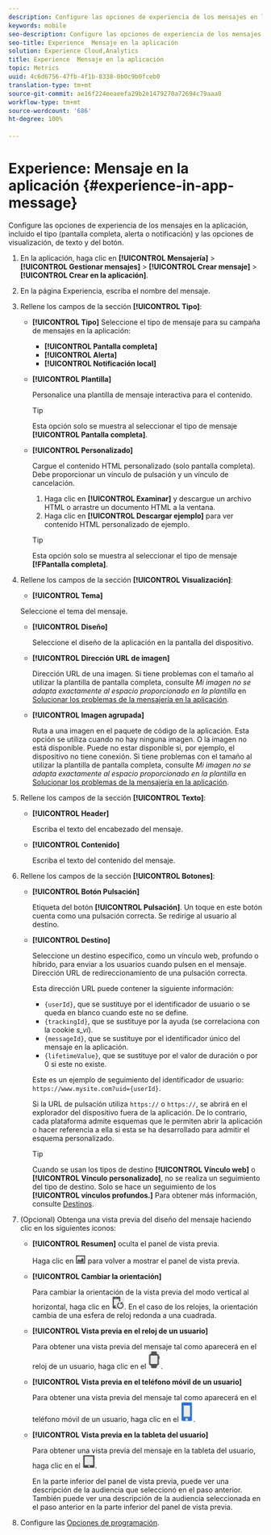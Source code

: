 ```yaml
---
description: Configure las opciones de experiencia de los mensajes en la aplicación, incluido el tipo (pantalla completa, alerta o notificación) y las opciones de visualización, de texto y del botón.
keywords: mobile
seo-description: Configure las opciones de experiencia de los mensajes en la aplicación, incluido el tipo (pantalla completa, alerta o notificación) y las opciones de visualización, de texto y del botón.
seo-title: Experience  Mensaje en la aplicación
solution: Experience Cloud,Analytics
title: Experience  Mensaje en la aplicación
topic: Metrics
uuid: 4c6d6756-47fb-4f1b-8338-0b0c9b0fceb0
translation-type: tm+mt
source-git-commit: ae16f224eeaeefa29b2e1479270a72694c79aaa0
workflow-type: tm+mt
source-wordcount: '686'
ht-degree: 100%

---
```



# Experience: Mensaje en la aplicación {#experience-in-app-message}

Configure las opciones de experiencia de los mensajes en la aplicación, incluido el tipo (pantalla completa, alerta o notificación) y las opciones de visualización, de texto y del botón.

1. En la aplicación, haga clic en **[!UICONTROL Mensajería]** > **[!UICONTROL Gestionar mensajes]** > **[!UICONTROL Crear mensaje]** > **[!UICONTROL Crear en la aplicación]**.
1. En la página Experiencia, escriba el nombre del mensaje.
1. Rellene los campos de la sección **[!UICONTROL Tipo]**:

   * **[!UICONTROL Tipo]** Seleccione el tipo de mensaje para su campaña de mensajes en la aplicación:

      * **[!UICONTROL Pantalla completa]**
      * **[!UICONTROL Alerta]**
      * **[!UICONTROL Notificación local]**
   * **[!UICONTROL Plantilla]**

      Personalice una plantilla de mensaje interactiva para el contenido.

      >[!TIP]
      >
      >Esta opción solo se muestra al seleccionar el tipo de mensaje **[!UICONTROL Pantalla completa]**.

   * **[!UICONTROL Personalizado]**

      Cargue el contenido HTML personalizado (solo pantalla completa). Debe proporcionar un vínculo de pulsación y un vínculo de cancelación.

      1. Haga clic en **[!UICONTROL Examinar]** y descargue un archivo HTML o arrastre un documento HTML a la ventana.
      1. Haga clic en **[!UICONTROL Descargar ejemplo]** para ver contenido HTML personalizado de ejemplo.

      >[!TIP]
      >
      >Esta opción solo se muestra al seleccionar el tipo de mensaje **[!FPantalla completa]**.



1. Rellene los campos de la sección **[!UICONTROL Visualización]**:

   * **[!UICONTROL Tema]**

   Seleccione el tema del mensaje.

   * **[!UICONTROL Diseño]**

      Seleccione el diseño de la aplicación en la pantalla del dispositivo.

   * **[!UICONTROL Dirección URL de imagen]**

      Dirección URL de una imagen. Si tiene problemas con el tamaño al utilizar la plantilla de pantalla completa, consulte *Mi imagen no se adapta exactamente al espacio proporcionado en la plantilla* en [Solucionar los problemas de la mensajería en la aplicación](/help/using/in-app-messaging/t-in-app-message/in-apps-ts.md).

   * **[!UICONTROL Imagen agrupada]**

      Ruta a una imagen en el paquete de código de la aplicación. Esta opción se utiliza cuando no hay ninguna imagen. O la imagen no está disponible. Puede no estar disponible si, por ejemplo, el dispositivo no tiene conexión. Si tiene problemas con el tamaño al utilizar la plantilla de pantalla completa, consulte *Mi imagen no se adapta exactamente al espacio proporcionado en la plantilla* en [Solucionar los problemas de la mensajería en la aplicación](/help/using/in-app-messaging/t-in-app-message/in-apps-ts.md).


1. Rellene los campos de la sección **[!UICONTROL Texto]**:

   * **[!UICONTROL Header]**

      Escriba el texto del encabezado del mensaje.

   * **[!UICONTROL Contenido]**

      Escriba el texto del contenido del mensaje.

1. Rellene los campos de la sección **[!UICONTROL Botones]**:

   * **[!UICONTROL Botón Pulsación]**

      Etiqueta del botón **[!UICONTROL Pulsación]**. Un toque en este botón cuenta como una pulsación correcta. Se redirige al usuario al destino.

   * **[!UICONTROL Destino]**

      Seleccione un destino específico, como un vínculo web, profundo o híbrido, para enviar a los usuarios cuando pulsen en el mensaje. Dirección URL de redireccionamiento de una pulsación correcta.

      Esta dirección URL puede contener la siguiente información:

      * `{userId}`, que se sustituye por el identificador de usuario o se queda en blanco cuando este no se define.
      * `{trackingId}`, que se sustituye por la ayuda (se correlaciona con la cookie *s_vi*).
      * `{messageId}`, que se sustituye por el identificador único del mensaje en la aplicación.
      * `{lifetimeValue}`, que se sustituye por el valor de duración o por 0 si este no existe.

      Este es un ejemplo de seguimiento del identificador de usuario: `https://www.mysite.com?uid={userId}`.

      Si la URL de pulsación utiliza `https://` o `https://`, se abrirá en el explorador del dispositivo fuera de la aplicación. De lo contrario, cada plataforma admite esquemas que le permiten abrir la aplicación o hacer referencia a ella si esta se ha desarrollado para admitir el esquema personalizado.

      >[!TIP]
      >
      >Cuando se usan los tipos de destino **[!UICONTROL Vínculo web]** o **[!UICONTROL Vínculo personalizado]**, no se realiza un seguimiento del tipo de destino. Solo se hace un seguimiento de los **[!UICONTROL vínculos profundos.]** Para obtener más información, consulte [Destinos](/help/using/acquisition-main/c-create-destinations.md).


1. (Opcional) Obtenga una vista previa del diseño del mensaje haciendo clic en los siguientes iconos:

   * **[!UICONTROL Resumen]** oculta el panel de vista previa.

      Haga clic en ![vista previa](assets/icon_preview.png) para volver a mostrar el panel de vista previa.

   * **[!UICONTROL Cambiar la orientación]**

      Para cambiar la orientación de la vista previa del modo vertical al horizontal, haga clic en ![orientación](assets/icon_orientation.png). En el caso de los relojes, la orientación cambia de una esfera de reloj redonda a una cuadrada.

   * **[!UICONTROL Vista previa en el reloj de un usuario]**

      Para obtener una vista previa del mensaje tal como aparecerá en el reloj de un usuario, haga clic en el ![icono del reloj](assets/icon_watch.png).

   * **[!UICONTROL Vista previa en el teléfono móvil de un usuario]**

      Para obtener una vista previa del mensaje tal como aparecerá en el teléfono móvil de un usuario, haga clic en el ![icono del teléfono móvil](assets/icon_phone.png).

   * **[!UICONTROL Vista previa en la tableta del usuario]**

      Para obtener una vista previa del mensaje en la tableta del usuario, haga clic en el ![icono de la tableta](assets/icon_tablet.png).

      En la parte inferior del panel de vista previa, puede ver una descripción de la audiencia que seleccionó en el paso anterior. También puede ver una descripción de la audiencia seleccionada en el paso anterior en la parte inferior del panel de vista previa.

1. Configure las [Opciones de programación](/help/using/in-app-messaging/t-in-app-message/c-schedule-in-app-message.md).
